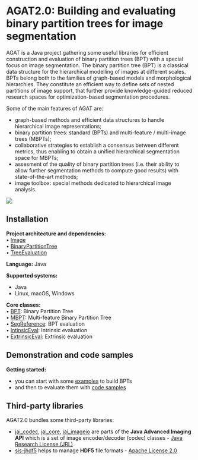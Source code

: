 # AGAT2.0: Building and evaluating binary partition trees for image segmentation

AGAT is a Java project gathering some useful libraries for efficient construction and evaluation of binary partition trees (BPT) with a special focus on image segmentation. The binary partition tree (BPT) is a classical data structure for the hierarchical modelling of images at different scales. BPTs belong both to the families of graph-based models and morphological hierarchies. They constitute an efficient way to define sets of nested partitions of image support, that further provide knowledge-guided reduced research spaces for optimization-based segmentation procedures. 

Some of the main features of AGAT are:
- graph-based methods and efficient data structures to handle hierarchical image representations;
- binary partition trees: standard (BPTs) and multi-feature / multi-image trees (MBPTs);
- collaborative strategies to establish a consensus between different metrics, thus enabling to obtain a unified hierarchical segmentation space for MBPTs;
- assesment of the quality of binary partition trees (i.e. their ability to allow further segmentation methods to compute good results) with state-of-the-art methods;
- image toolbox: special methods dedicated to hierarchical image analysis. 

![](https://github.com/yonmi/BinaryPartitionTree/blob/master/fig1.png)

## Installation

<b>Project architecture and dependencies:</b> </br>
&bull; [Image](https://github.com/yonmi/Image) </br>
&bull; [BinaryPartitionTree](https://github.com/yonmi/BinaryPartitionTree) </br>
&bull; [TreeEvaluation](https://github.com/yonmi/TreeEvaluation) </br>

<b>Language:</b> Java </br>

<b>Supported systems: </b> </br>
 - Java
 - Linux, macOS, Windows

<b>Core classes:</b> </br>
&bull; [BPT](https://github.com/yonmi/BinaryPartitionTree/blob/master/src/standard/sequential/BPT.java):</b> Binary Partition Tree </br>
&bull; [MBPT](https://github.com/yonmi/BinaryPartitionTree/blob/master/src/multi/sequential/MBPT.java):</b> Multi-feature Binary Partition Tree </br>
&bull; [SegReference](https://github.com/yonmi/TreeEvaluation/blob/master/src/evaluation/datastructure/SegReference.java):</b> BPT evaluation </br>
&bull; [IntinsicEval](https://github.com/yonmi/TreeEvaluation/blob/master/src/evaluation/IntrinsicEval.java):</b> Intrinsic evaluation </br>
&bull; [ExtrinsicEval](https://github.com/yonmi/TreeEvaluation/blob/master/src/evaluation/ExtrinsicEval.java):</b> Extrinsic evaluation </br>

## Demonstration and code samples
<b>Getting started:</b> 
- you can start with some [examples](https://github.com/yonmi/BinaryPartitionTree/tree/master/src/examples) to build BPTs
- and then to evaluate them with [code samples](https://github.com/yonmi/TreeEvaluation/tree/master/src/experiences/)

## Third-party libraries
AGAT2.0 bundles some third-party libraries:
- [jai_codec](https://www.oracle.com/java/technologies/advanced-imaging-api.html), [jai_core](https://www.oracle.com/java/technologies/advanced-imaging-api.html), [jai_imageio](https://www.oracle.com/java/technologies/advanced-imaging-api.html) are parts of the <b>Java Advanced Imaging API</b> which is a set of image encoder/decoder (codec) classes - [Java Research License (JRL)](https://github.com/mauricio/jai-core/blob/master/LICENSE-JRL.txt)
- [sis-jhdf5](http://svnsis.ethz.ch/repos/cisd/ivy-repository/trunk/sis/sis-jhdf5/14.12.1/) helps to manage <b>HDF5</b> file formats - [Apache License 2.0](
http://www.apache.org/licenses/LICENSE-2.0)

